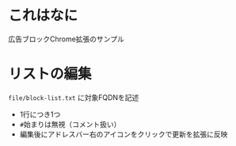 ﻿# これはなに
広告ブロックChrome拡張のサンプル

# リストの編集
`file/block-list.txt`
に対象FQDNを記述
* 1行につき1つ
* `#`始まりは無視（コメント扱い）
* 編集後にアドレスバー右のアイコンをクリックで更新を拡張に反映